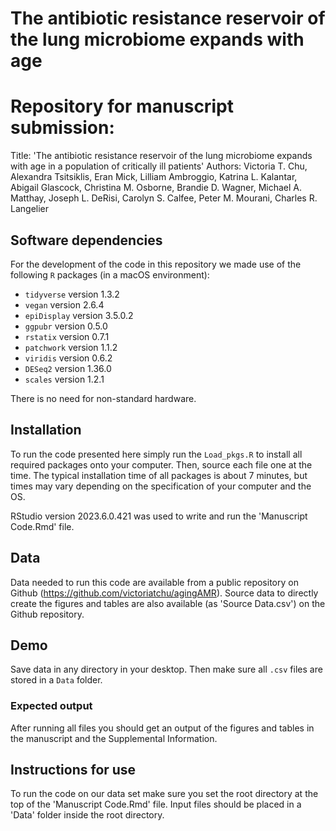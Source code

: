 # The antibiotic resistance reservoir of the lung microbiome expands with age

# Repository for manuscript submission: 
Title: 'The antibiotic resistance reservoir of the lung microbiome expands with age in a population of critically ill patients'
Authors: Victoria T. Chu, Alexandra Tsitsiklis, Eran Mick, Lilliam Ambroggio, Katrina L. Kalantar, Abigail Glascock, Christina M. Osborne, Brandie D. Wagner, Michael A. Matthay, Joseph L. DeRisi, Carolyn S. Calfee, Peter M. Mourani, Charles R. Langelier
  

## Software dependencies

For the development of the code in this repository we made use of the following `R` packages (in a macOS environment):
  
- `tidyverse` version 1.3.2
- `vegan` version 2.6.4
- `epiDisplay` version 3.5.0.2
- `ggpubr` version 0.5.0
- `rstatix` version 0.7.1
- `patchwork` version 1.1.2
- `viridis` version 0.6.2
- `DESeq2` version 1.36.0
- `scales` version 1.2.1


There is no need for non-standard hardware. 

## Installation

To run the code presented here simply run the `Load_pkgs.R` to install all required packages onto your computer. 
Then, source each file one at the time. The typical installation time of all packages is about 7 minutes, but
times may vary depending on the specification of your computer and the OS.

RStudio version 2023.6.0.421 was used to write and run the 'Manuscript Code.Rmd' file.

## Data
Data needed to run this code are available from a public repository on Github (https://github.com/victoriatchu/agingAMR).
Source data to directly create the figures and tables are also available (as 'Source Data.csv') on the Github repository.

## Demo

Save data in any directory in your desktop. Then make sure all `.csv` files are stored in a `Data` folder.

### Expected output

After running all files you should get an output of the figures and tables in the manuscript and the Supplemental Information.

## Instructions for use

To run the code on our data set make sure you set the root directory at the top of the 'Manuscript Code.Rmd' file.
Input files should be placed in a 'Data' folder inside the root directory.
